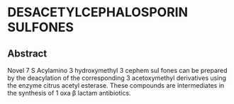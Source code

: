 # DESACETYLCEPHALOSPORIN SULFONES

## Abstract
Novel 7 S Acylamino 3 hydroxymethyl 3 cephem sul fones can be prepared by the deacylation of the corresponding 3 acetoxymethyl derivatives using the enzyme citrus acetyl esterase. These compounds are intermediates in the synthesis of 1 oxa β lactam antibiotics.